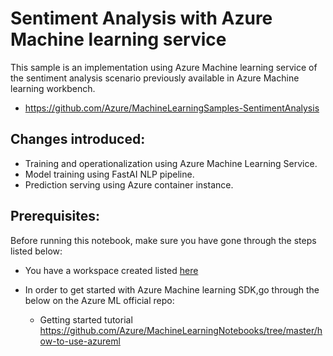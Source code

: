 # Sentiment Analysis with Azure Machine learning service  


This sample is an implementation using Azure Machine learning service of the sentiment analysis scenario  previously available in Azure Machine learning workbench.
- https://github.com/Azure/MachineLearningSamples-SentimentAnalysis

## Changes introduced:
- Training and operationalization using Azure Machine Learning Service.
- Model training using FastAI NLP pipeline.
- Prediction serving using Azure container instance.


## Prerequisites:

Before running this notebook, make sure you have gone through the steps listed below:

- You have a workspace created listed [here](https://docs.microsoft.com/en-us/azure/machine-learning/service/quickstart-get-started )  

- In order to get started with Azure Machine learning SDK,go through the below on the Azure ML official repo: 
    - Getting started tutorial https://github.com/Azure/MachineLearningNotebooks/tree/master/how-to-use-azureml

    
    

